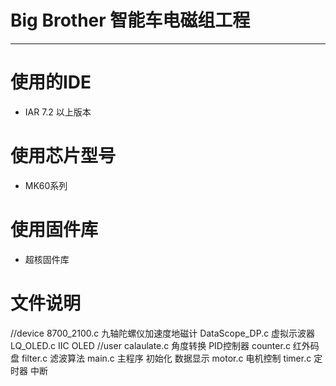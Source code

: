 # Big Brother 智能车电磁组工程

-------

# 使用的IDE
* IAR 7.2 以上版本

# 使用芯片型号
* MK60系列

# 使用固件库
* 超核固件库

# 文件说明
//device
  8700_2100.c 九轴陀螺仪加速度地磁计
  DataScope_DP.c 虚拟示波器
  LQ_OLED.c IIC OLED
//user
  calaulate.c 角度转换 PID控制器
  counter.c 红外码盘
  filter.c 滤波算法
  main.c 主程序 初始化 数据显示
  motor.c 电机控制
  timer.c 定时器 中断
